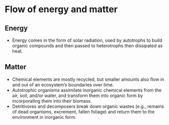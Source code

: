 # Flow of energy and matter

## Energy
- Energy comes in the form of solar radiation, used by autotrophs to build organic compounds and then passed to heterotrophs then dissipated as heat.

## Matter
- Chemical elements are mostly recycled, but smaller amounts also flow in and out of an ecosystem’s boundaries over time.
- Autotrophic organisms assimilate inorganic chemical elements from the air, soil, and/or water, and transform them into organic form by incorporating them into their biomass.
- Detritivores and decomposers break down organic wastes (e.g., remains of dead organisms, excrement, fallen foliage) and return them to the environment in inorganic form.

